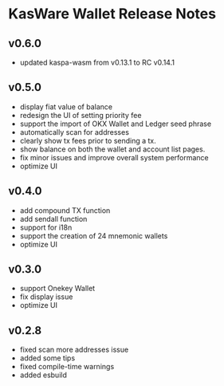 # KasWare Wallet Release Notes

## v0.6.0

- updated kaspa-wasm from v0.13.1 to RC v0.14.1

## v0.5.0

- display fiat value of balance
- redesign the UI of setting priority fee
- support the import of OKX Wallet and Ledger seed phrase
- automatically scan for addresses
- clearly show tx fees prior to sending a tx.
- show balance on both the wallet and account list pages.
- fix minor issues and improve overall system performance
- optimize UI

## v0.4.0

- add compound TX function
- add sendall function
- support for i18n
- support the creation of 24 mnemonic wallets
- optimize UI

## v0.3.0

- support Onekey Wallet
- fix display issue
- optimize UI

## v0.2.8

- fixed scan more addresses issue
- added some tips
- fixed compile-time warnings
- added esbuild
